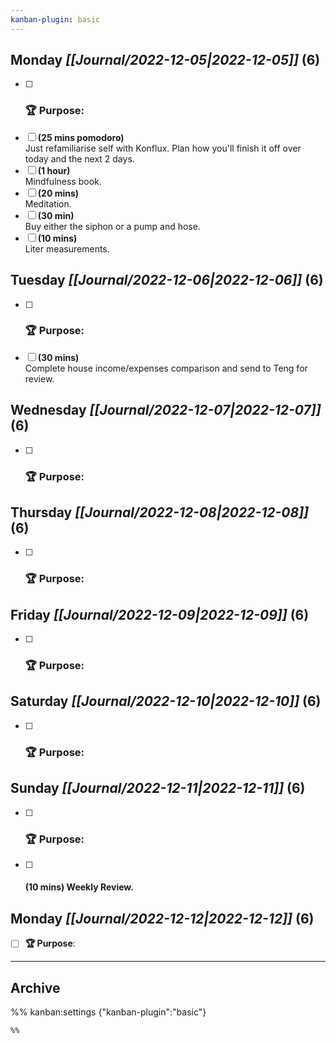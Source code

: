 ```yaml
---
kanban-plugin: basic
---
```


## **Monday** *[[Journal/2022-12-05|2022-12-05]]* (6)

- [ ] ### **🏆 Purpose**:
- [ ] **(25 mins pomodoro)**<br>Just refamiliarise self with Konflux. Plan how you'll finish it off over today and the next 2 days.
- [ ] **(1 hour)**<br>Mindfulness book.
- [ ] **(20 mins)**<br>Meditation.
- [ ] **(30 min)**<br>Buy either the siphon or a pump and hose.
- [ ] **(10 mins)**<br>Liter measurements.

## **Tuesday** *[[Journal/2022-12-06|2022-12-06]]* (6)

- [ ] ### **🏆 Purpose**:
- [ ] **(30 mins)**<br>Complete house income/expenses comparison and send to Teng for review.

## **Wednesday** *[[Journal/2022-12-07|2022-12-07]]* (6)

- [ ] ### **🏆 Purpose**:

## **Thursday** *[[Journal/2022-12-08|2022-12-08]]* (6)

- [ ] ### **🏆 Purpose**:

## **Friday** *[[Journal/2022-12-09|2022-12-09]]* (6)

- [ ] ### **🏆 Purpose**:

## **Saturday** *[[Journal/2022-12-10|2022-12-10]]* (6)

- [ ] ### **🏆 Purpose**:

## **Sunday** *[[Journal/2022-12-11|2022-12-11]]* (6)

- [ ] ### **🏆 Purpose**:
- [ ] #### **(10 mins)** Weekly Review.

## **Monday** *[[Journal/2022-12-12|2022-12-12]]* (6)

- [ ] **🏆 Purpose**:

***

## Archive



%% kanban:settings
{"kanban-plugin":"basic"}
```
%%
